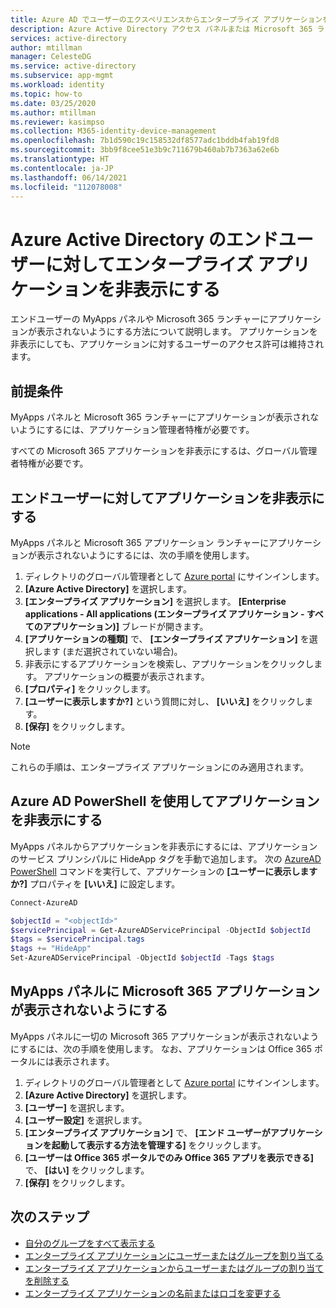 ```yaml
---
title: Azure AD でユーザーのエクスペリエンスからエンタープライズ アプリケーションを非表示にする
description: Azure Active Directory アクセス パネルまたは Microsoft 365 ランチャーでユーザーのエクスペリエンスからエンタープライズ アプリケーションを非表示にする方法。
services: active-directory
author: mtillman
manager: CelesteDG
ms.service: active-directory
ms.subservice: app-mgmt
ms.workload: identity
ms.topic: how-to
ms.date: 03/25/2020
ms.author: mtillman
ms.reviewer: kasimpso
ms.collection: M365-identity-device-management
ms.openlocfilehash: 7b1d590c19c158532df8577adc1bddb4fab19fd8
ms.sourcegitcommit: 3bb9f8cee51e3b9c711679b460ab7b7363a62e6b
ms.translationtype: HT
ms.contentlocale: ja-JP
ms.lasthandoff: 06/14/2021
ms.locfileid: "112078008"
---
```

# <a name="hide-enterprise-applications-from-end-users-in-azure-active-directory"></a>Azure Active Directory のエンドユーザーに対してエンタープライズ アプリケーションを非表示にする

エンドユーザーの MyApps パネルや Microsoft 365 ランチャーにアプリケーションが表示されないようにする方法について説明します。 アプリケーションを非表示にしても、アプリケーションに対するユーザーのアクセス許可は維持されます。 

## <a name="prerequisites"></a>前提条件

MyApps パネルと Microsoft 365 ランチャーにアプリケーションが表示されないようにするには、アプリケーション管理者特権が必要です。

すべての Microsoft 365 アプリケーションを非表示にするは、グローバル管理者特権が必要です。


## <a name="hide-an-application-from-the-end-user"></a>エンドユーザーに対してアプリケーションを非表示にする
MyApps パネルと Microsoft 365 アプリケーション ランチャーにアプリケーションが表示されないようにするには、次の手順を使用します。

1.  ディレクトリのグローバル管理者として [Azure portal](https://portal.azure.com) にサインインします。
2.  **[Azure Active Directory]** を選択します。
3.  **[エンタープライズ アプリケーション]** を選択します。 **[Enterprise applications - All applications (エンタープライズ アプリケーション - すべてのアプリケーション)]** ブレードが開きます。
4.  **[アプリケーションの種類]** で、 **[エンタープライズ アプリケーション]** を選択します (まだ選択されていない場合)。
5.  非表示にするアプリケーションを検索し、アプリケーションをクリックします。  アプリケーションの概要が表示されます。
6.  **[プロパティ]** をクリックします。 
7.  **[ユーザーに表示しますか?]** という質問に対し、 **[いいえ]** をクリックします。
8.  **[保存]** をクリックします。

> [!NOTE]
> これらの手順は、エンタープライズ アプリケーションにのみ適用されます。

## <a name="use-azure-ad-powershell-to-hide-an-application"></a>Azure AD PowerShell を使用してアプリケーションを非表示にする

MyApps パネルからアプリケーションを非表示にするには、アプリケーションのサービス プリンシパルに HideApp タグを手動で追加します。 次の [AzureAD PowerShell](/powershell/module/azuread/#service_principals) コマンドを実行して、アプリケーションの **[ユーザーに表示しますか?]** プロパティを **[いいえ]** に設定します。 

```PowerShell
Connect-AzureAD

$objectId = "<objectId>"
$servicePrincipal = Get-AzureADServicePrincipal -ObjectId $objectId
$tags = $servicePrincipal.tags
$tags += "HideApp"
Set-AzureADServicePrincipal -ObjectId $objectId -Tags $tags
```

## <a name="hide-microsoft-365-applications-from-the-myapps-panel"></a>MyApps パネルに Microsoft 365 アプリケーションが表示されないようにする

MyApps パネルに一切の Microsoft 365 アプリケーションが表示されないようにするには、次の手順を使用します。 なお、アプリケーションは Office 365 ポータルには表示されます。

1.  ディレクトリのグローバル管理者として [Azure portal](https://portal.azure.com) にサインインします。
2.  **[Azure Active Directory]** を選択します。
3.  **[ユーザー]** を選択します。
4.  **[ユーザー設定]** を選択します。
5.  **[エンタープライズ アプリケーション]** で、 **[エンド ユーザーがアプリケーションを起動して表示する方法を管理する]** をクリックします。
6.  **[ユーザーは Office 365 ポータルでのみ Office 365 アプリを表示できる]** で、 **[はい]** をクリックします。
7.  **[保存]** をクリックします。

## <a name="next-steps"></a>次のステップ
* [自分のグループをすべて表示する](../fundamentals/active-directory-groups-view-azure-portal.md)
* [エンタープライズ アプリケーションにユーザーまたはグループを割り当てる](assign-user-or-group-access-portal.md)
* [エンタープライズ アプリケーションからユーザーまたはグループの割り当てを削除する](./assign-user-or-group-access-portal.md)
* [エンタープライズ アプリケーションの名前またはロゴを変更する](./add-application-portal-configure.md)
